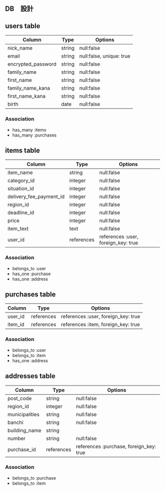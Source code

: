 ## DB　設計

## users table


|Column               |Type  |Options                  |
|---------------------|------|-------------------------|
|nick_name            |string|null:false               |
|email                |string|null:false, unique: true |
|encrypted_password   |string|null:false               |
|family_name          |string|null:false               |
|first_name           |string|null:false               |
|family_name_kana     |string|null:false               |
|first_name_kana      |string|null:false               | 
|birth                |date  |null:false               |


### Association

* has_many :items
* has_many :purchases

## items table


|Column   |Type  |Options   |
|---------|------|----------|
|item_name|string|null:false|
|category_id |integer|null:false|
|situation_id|integer|null:false|
|delivery_fee_payment_id |integer|null:false|
|region_id   |integer|null:false|
|deadline_id |integer|null:false|
|price    |integer|null:false|
|item_text|text  |null:false|
|user_id|references|references :user,  foreign_key: true|



### Association

* belongs_to :user
* has_one :purchase
* has_one :address

## purchases table


|Column        |Type  |Options                             |
|--------------|------|------------------------------------|
|user_id       |references|references :user,  foreign_key: true|
|item_id       |references|references :item,  foreign_key: true|


### Association

* belongs_to :user
* belongs_to :item
* has_one :address

## addresses table

|Column        |Type  |Options   |
|--------------|------|----------|
|post_code     |string|null:false|
|region_id   |integer|null:false|
|municipalities|string|null:false|
|banchi        |string|null:false|
|building_name |string||
|number        |string|null:false|
|purchase_id|references|references :purchase,  foreign_key: true|

### Association

* belongs_to :purchase
* belongs_to :item
